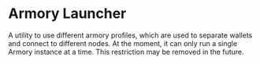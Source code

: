 # Armory Launcher

A utility to use different armory profiles, which are used to separate
wallets and connect to different nodes.
At the moment, it can only run a single Armory instance at a time.
This restriction may be removed in the future.
